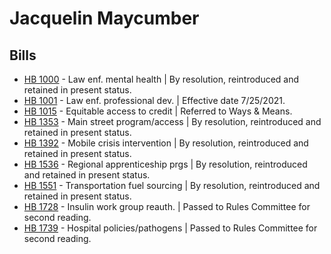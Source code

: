 # Jacquelin Maycumber
## Bills
* [HB 1000](/bill/2021-22/hb/1000/) - Law enf. mental health | By resolution, reintroduced and retained in present status.
* [HB 1001](/bill/2021-22/hb/1001/) - Law enf. professional dev. | Effective date 7/25/2021.
* [HB 1015](/bill/2021-22/hb/1015/) - Equitable access to credit | Referred to Ways & Means.
* [HB 1353](/bill/2021-22/hb/1353/) - Main street program/access | By resolution, reintroduced and retained in present status.
* [HB 1392](/bill/2021-22/hb/1392/) - Mobile crisis intervention | By resolution, reintroduced and retained in present status.
* [HB 1536](/bill/2021-22/hb/1536/) - Regional apprenticeship prgs | By resolution, reintroduced and retained in present status.
* [HB 1551](/bill/2021-22/hb/1551/) - Transportation fuel sourcing | By resolution, reintroduced and retained in present status.
* [HB 1728](/bill/2021-22/hb/1728/) - Insulin work group reauth. | Passed to Rules Committee for second reading.
* [HB 1739](/bill/2021-22/hb/1739/) - Hospital policies/pathogens | Passed to Rules Committee for second reading.
